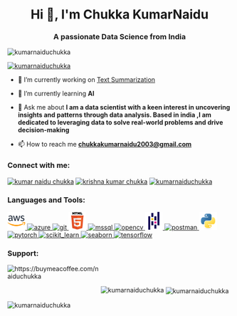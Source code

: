 <h1 align="center">Hi 👋, I'm Chukka KumarNaidu</h1>
<h3 align="center">A passionate Data Science from India</h3>

<p align="left"> <img src="https://komarev.com/ghpvc/?username=kumarnaiduchukka&label=Profile%20views&color=0e75b6&style=flat" alt="kumarnaiduchukka" /> </p>

<p align="left"> <a href="https://github.com/ryo-ma/github-profile-trophy"><img src="https://github-profile-trophy.vercel.app/?username=kumarnaiduchukka" alt="kumarnaiduchukka" /></a> </p>

- 🔭 I’m currently working on [Text Summarization](https://github.com/KumarNaiduChukka/Text_Summarizer_NLP_project.git)

- 🌱 I’m currently learning **AI**

- 💬 Ask me about **I am a data scientist with a keen interest in uncovering insights and patterns through data analysis. Based in india ,I am dedicated to leveraging data to solve real-world problems and drive decision-making**

- 📫 How to reach me **chukkakumarnaidu2003@gmail.com**

<h3 align="left">Connect with me:</h3>
<p align="left">
<a href="https://linkedin.com/in/kumar naidu chukka" target="blank"><img align="center" src="https://raw.githubusercontent.com/rahuldkjain/github-profile-readme-generator/master/src/images/icons/Social/linked-in-alt.svg" alt="kumar naidu chukka" height="30" width="40" /></a>
<a href="https://fb.com/krishna kumar chukka" target="blank"><img align="center" src="https://raw.githubusercontent.com/rahuldkjain/github-profile-readme-generator/master/src/images/icons/Social/facebook.svg" alt="krishna kumar chukka" height="30" width="40" /></a>
<a href="https://instagram.com/kumarnaiduchukka" target="blank"><img align="center" src="https://raw.githubusercontent.com/rahuldkjain/github-profile-readme-generator/master/src/images/icons/Social/instagram.svg" alt="kumarnaiduchukka" height="30" width="40" /></a>
</p>

<h3 align="left">Languages and Tools:</h3>
<p align="left"> <a href="https://aws.amazon.com" target="_blank" rel="noreferrer"> <img src="https://raw.githubusercontent.com/devicons/devicon/master/icons/amazonwebservices/amazonwebservices-original-wordmark.svg" alt="aws" width="40" height="40"/> </a> <a href="https://azure.microsoft.com/en-in/" target="_blank" rel="noreferrer"> <img src="https://www.vectorlogo.zone/logos/microsoft_azure/microsoft_azure-icon.svg" alt="azure" width="40" height="40"/> </a> <a href="https://git-scm.com/" target="_blank" rel="noreferrer"> <img src="https://www.vectorlogo.zone/logos/git-scm/git-scm-icon.svg" alt="git" width="40" height="40"/> </a> <a href="https://www.w3.org/html/" target="_blank" rel="noreferrer"> <img src="https://raw.githubusercontent.com/devicons/devicon/master/icons/html5/html5-original-wordmark.svg" alt="html5" width="40" height="40"/> </a> <a href="https://www.microsoft.com/en-us/sql-server" target="_blank" rel="noreferrer"> <img src="https://www.svgrepo.com/show/303229/microsoft-sql-server-logo.svg" alt="mssql" width="40" height="40"/> </a> <a href="https://opencv.org/" target="_blank" rel="noreferrer"> <img src="https://www.vectorlogo.zone/logos/opencv/opencv-icon.svg" alt="opencv" width="40" height="40"/> </a> <a href="https://pandas.pydata.org/" target="_blank" rel="noreferrer"> <img src="https://raw.githubusercontent.com/devicons/devicon/2ae2a900d2f041da66e950e4d48052658d850630/icons/pandas/pandas-original.svg" alt="pandas" width="40" height="40"/> </a> <a href="https://postman.com" target="_blank" rel="noreferrer"> <img src="https://www.vectorlogo.zone/logos/getpostman/getpostman-icon.svg" alt="postman" width="40" height="40"/> </a> <a href="https://www.python.org" target="_blank" rel="noreferrer"> <img src="https://raw.githubusercontent.com/devicons/devicon/master/icons/python/python-original.svg" alt="python" width="40" height="40"/> </a> <a href="https://pytorch.org/" target="_blank" rel="noreferrer"> <img src="https://www.vectorlogo.zone/logos/pytorch/pytorch-icon.svg" alt="pytorch" width="40" height="40"/> </a> <a href="https://scikit-learn.org/" target="_blank" rel="noreferrer"> <img src="https://upload.wikimedia.org/wikipedia/commons/0/05/Scikit_learn_logo_small.svg" alt="scikit_learn" width="40" height="40"/> </a> <a href="https://seaborn.pydata.org/" target="_blank" rel="noreferrer"> <img src="https://seaborn.pydata.org/_images/logo-mark-lightbg.svg" alt="seaborn" width="40" height="40"/> </a> <a href="https://www.tensorflow.org" target="_blank" rel="noreferrer"> <img src="https://www.vectorlogo.zone/logos/tensorflow/tensorflow-icon.svg" alt="tensorflow" width="40" height="40"/> </a> </p>

<h3 align="left">Support:</h3>
<p><a href="https://www.buymeacoffee.com/https://buymeacoffee.com/naiduchukka"> <img align="left" src="https://cdn.buymeacoffee.com/buttons/v2/default-yellow.png" height="50" width="210" alt="https://buymeacoffee.com/naiduchukka" /></a></p><br><br>

<p><img align="left" src="https://github-readme-stats.vercel.app/api/top-langs?username=kumarnaiduchukka&show_icons=true&locale=en&layout=compact" alt="kumarnaiduchukka" /></p>

<p>&nbsp;<img align="center" src="https://github-readme-stats.vercel.app/api?username=kumarnaiduchukka&show_icons=true&locale=en" alt="kumarnaiduchukka" /></p>

<p><img align="center" src="https://github-readme-streak-stats.herokuapp.com/?user=kumarnaiduchukka&" alt="kumarnaiduchukka" /></p>
